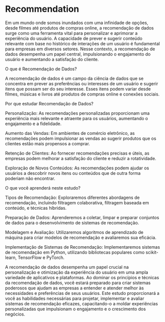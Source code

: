 # Recommendation
Em um mundo onde somos inundados com uma infinidade de opções, desde filmes até produtos de compras online, a recomendação de dados surge como uma ferramenta vital para personalizar e aprimorar a experiência do usuário. A capacidade de prever e sugerir conteúdo relevante com base no histórico de interações de um usuário é fundamental para empresas em diversos setores. Nesse contexto, a recomendação de dados desempenha um papel central, impulsionando o engajamento do usuário e aumentando a satisfação do cliente.

O que é Recomendação de Dados?

A recomendação de dados é um campo da ciência de dados que se concentra em prever as preferências ou interesses de um usuário e sugerir itens que possam ser do seu interesse. Esses itens podem variar desde filmes, músicas e livros até produtos de compras online e conexões sociais.

Por que estudar Recomendação de Dados?

Personalização: As recomendações personalizadas proporcionam uma experiência mais relevante e atraente para os usuários, aumentando o engajamento e a fidelidade.

Aumento das Vendas: Em ambientes de comércio eletrônico, as recomendações podem impulsionar as vendas ao sugerir produtos que os clientes estão mais propensos a comprar.

Retenção de Clientes: Ao fornecer recomendações precisas e úteis, as empresas podem melhorar a satisfação do cliente e reduzir a rotatividade.

Exploração de Novos Conteúdos: As recomendações podem ajudar os usuários a descobrir novos itens ou conteúdos que de outra forma poderiam não encontrar.

O que você aprenderá neste estudo?

Tipos de Recomendação: Exploraremos diferentes abordagens de recomendação, incluindo filtragem colaborativa, filtragem baseada em conteúdo, e técnicas híbridas.

Preparação de Dados: Aprenderemos a coletar, limpar e preparar conjuntos de dados para o desenvolvimento de sistemas de recomendação.

Modelagem e Avaliação: Utilizaremos algoritmos de aprendizado de máquina para criar modelos de recomendação e avaliaremos sua eficácia.

Implementação de Sistemas de Recomendação: Implementaremos sistemas de recomendação em Python, utilizando bibliotecas populares como scikit-learn, TensorFlow e PyTorch.

A recomendação de dados desempenha um papel crucial na personalização e otimização da experiência do usuário em uma ampla variedade de aplicativos e plataformas. Ao dominar os princípios e técnicas da recomendação de dados, você estará preparado para criar sistemas poderosos que ajudam as empresas a entender e atender melhor às necessidades e preferências de seus usuários. Este estudo proporcionará a você as habilidades necessárias para projetar, implementar e avaliar sistemas de recomendação eficazes, capacitando-o a moldar experiências personalizadas que impulsionam o engajamento e o crescimento dos negócios.
